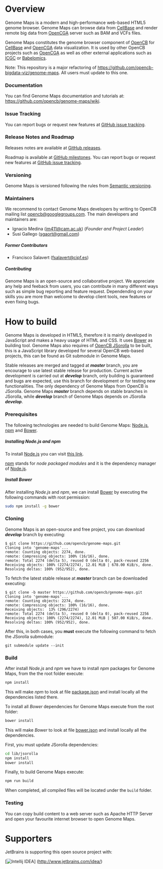 # Overview
Genome Maps is a modern and high-performance web-based HTML5 genome browser. Genome Maps can browse data from [CellBase](https://github.com/opencb/cellbase) and render remote big data from [OpenCGA](https://github.com/opencb/opencga) server such as BAM and VCFs files.

Genome Maps constitutes the genome browser component of [OpenCB](http://www.opencb.org/) for [CellBase](https://github.com/opencb/cellbase) and [OpenCGA](https://github.com/opencb/opencga) data visualization. It is used by other OpenCB projects such as [OpenCGA](https://github.com/opencb/opencga) as well as other external applications such as [ICGC](https://dcc.icgc.org/) or [Babelomics](http://www.babelomics.org/).

Note: This repository is a major refactoring of https://github.com/opencb-bigdata-viz/genome-maps. All users must update to this one.

### Documentation
You can find Genome Maps documentation and tutorials at: https://github.com/opencb/genome-maps/wiki.

### Issue Tracking
You can report bugs or request new features at [GitHub issue tracking](https://github.com/opencb/genome-maps/issues).

### Release Notes and Roadmap
Releases notes are available at [GitHub releases](https://github.com/opencb/genome-maps/releases).

Roadmap is available at [GitHub milestones](https://github.com/opencb/genome-maps/milestones). You can report bugs or request new features at [GitHub issue tracking](https://github.com/opencb/genome-maps/issues).

### Versioning
Genome Maps is versioned following the rules from [Semantic versioning](http://semver.org/).

### Maintainers
We recommend to contact Genome Maps developers by writing to OpenCB mailing list opencb@googlegroups.com. The main developers and maintainers are:
* Ignacio Medina (im411@cam.ac.uk) (_Founder and Project Leader_)
* Susi Gallego (sgaort@gmail.com)

##### Former Contributors
* Francisco Salavert (fsalavert@cipf.es)

##### Contributing
Genome Maps is an open-source and collaborative project. We appreciate any help and feeback from users, you can contribute in many different ways such as simple bug reporting and feature request. Dependending on your skills you are more than welcome to develop client tools, new features or even fixing bugs.


# How to build 
Genome Maps is developed in HTML5, therefore it is mainly developed in JavaScript and makes a heavy usage of HTML and CSS. It uses [Bower](http://bower.io/) as building tool. Genome Maps also requires of [OpenCB JSorolla](https://github.com/opencb/jsorolla) to be built, this is a JavaScript library developed for several OpenCB web-based projects, this can be found as Git submodule in Genome Maps.

Stable releases are merged and tagged at **_master_** branch, you are encourage to use latest stable release for production. Current active development is carried out at **_develop_** branch, only building is guaranteed and bugs are expected, use this branch for development or for testing new functionalities. The only dependency of Genome Maps from OpenCB is JSorolla. Genome Maps **_master_** branch depends on stable branches in JSorolla, while **_develop_** branch of Genome Maps depends on JSorolla **_develop_**.

### Prerequisites
The following technologies are needed to build Genome Maps: [Node.js](https://nodejs.org/), [npm](https://www.npmjs.com/) and [Bower](http://bower.io/).

##### Installing Node.js and npm
To install [Node.js](https://nodejs.org/) you can visit [this link](https://github.com/joyent/node/wiki/Installing-Node.js-via-package-manager).

[npm](https://www.npmjs.com/) stands for _node packaged modules_ and it is the dependency manager of [Node.js](https://nodejs.org/).

##### Install Bower
After installing _Node.js_ and _npm_, we can install [Bower](http://bower.io/) by executing the following commands with root permission:

```bash
sudo npm install -g bower
```

### Cloning
Genome Maps is an open-source and free project, you can download **_develop_** branch by executing:

    $ git clone https://github.com/opencb/genome-maps.git
    Cloning into 'genome-maps'...
    remote: Counting objects: 2274, done.
    remote: Compressing objects: 100% (16/16), done.
    remote: Total 2274 (delta 5), reused 0 (delta 0), pack-reused 2256
    Receiving objects: 100% (2274/2274), 12.01 MiB | 678.00 KiB/s, done.
    Resolving deltas: 100% (952/952), done.

To fetch the latest stable release at **_master_** branch can be downloaded executing:

    $ git clone -b master https://github.com/opencb/genome-maps.git
    Cloning into 'genome-maps'...
    remote: Counting objects: 2274, done.
    remote: Compressing objects: 100% (16/16), done.
    Receiving objects:  13% (296/2274)   
    remote: Total 2274 (delta 5), reused 0 (delta 0), pack-reused 2256
    Receiving objects: 100% (2274/2274), 12.01 MiB | 507.00 KiB/s, done.
    Resolving deltas: 100% (952/952), done.

After this, in both cases, you **must** execute the following command to fetch the JSorolla submodule:

    git submodule update --init


### Build
After install _Node.js_ and _npm_ we have to install _npm_ packages for Genome Maps, from the the root folder execute:

```bash
npm install
```
This will make _npm_ to look at file [package.json](package.json) and install locally all the dependencies listed there.

To install all _Bower_ dependencies for Genome Maps execute from the root folder:

```bash
bower install
```
This will make _Bower_ to look at file [bower.json](bower.json) and install locally all the dependencies.

First, you must update JSorolla dependencies:
```bash
cd lib/jsorolla
npm install
bower install
```

Finally, to build Genome Maps execute:
```bash
npm run build
```

When completed, all compiled files will be located under the `build` folder.


### Testing
You can copy build content to a web server such as Apache HTTP Server and open your favourite internet browser to open Genome Maps. 


# Supporters
JetBrains is supporting this open source project with:

[![Intellij IDEA](https://www.jetbrains.com/idea/docs/logo_intellij_idea.png)]
(http://www.jetbrains.com/idea/)
